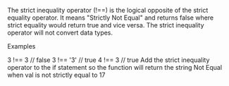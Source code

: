 The strict inequality operator (!==) is the logical opposite of the strict equality operator. It means "Strictly Not Equal" and returns false where strict equality would return true and vice versa. The strict inequality operator will not convert data types.

Examples

3 !==  3  // false
3 !== '3' // true
4 !==  3  // true
Add the strict inequality operator to the if statement so the function will return the string Not Equal when val is not strictly equal to 17
